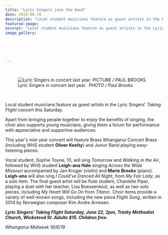 ```yaml
---
title: "Lyric Singers join the band"
date: 2019-06-19
description: "Local student musicians feature as guest artists in the Lyric Singers' Taking Flight concert, featuring Brass Whanganui..."
featured-image: 
excerpt: "Local student musicians feature as guest artists in the Lyric Singers' Taking Flight concert, featuring Brass Whanganui this Saturday."
image_gallery:
	
	
	
	
	
---
```


<p>&nbsp;</p>
<div class="element element-image "><figure><img id="" class="responsively-lazy inline-img loaded" src="https://www.nzherald.co.nz/resizer/Yp__-BqBL3Rcb8Y12DWrvsONBRg=/620x321/smart/filters:quality(70)/arc-anglerfish-syd-prod-nzme.s3.amazonaws.com/public/ZMQI3XVFXBCZPL5MGVIPXDBDWA.jpg" alt="Lyric Singers in concert last year. PICTURE / PAUL BROOKS" data-srcset="//www.nzherald.co.nz/resizer/pEG4jkIxuVChaTF0W0tdCFQbjyQ=/320x166/smart/filters:quality(70)/arc-anglerfish-syd-prod-nzme.s3.amazonaws.com/public/ZMQI3XVFXBCZPL5MGVIPXDBDWA.jpg 320w,//www.nzherald.co.nz/resizer/2HdJfRMHx8lqMqBb8Qra9B7Vmng=/375x194/smart/filters:quality(70)/arc-anglerfish-syd-prod-nzme.s3.amazonaws.com/public/ZMQI3XVFXBCZPL5MGVIPXDBDWA.jpg 375w,//www.nzherald.co.nz/resizer/Yp__-BqBL3Rcb8Y12DWrvsONBRg=/620x321/smart/filters:quality(70)/arc-anglerfish-syd-prod-nzme.s3.amazonaws.com/public/ZMQI3XVFXBCZPL5MGVIPXDBDWA.jpg 620w" /><figcaption><span>Lyric Singers in concert last year.&nbsp; <em>PHOTO / Paul Brooks</em></span></figcaption></figure></div>
<p>&nbsp;</p>
<p>Local student musicians feature as guest artists in the Lyric Singers'&nbsp;<em>Taking Flight&nbsp;</em>concert this Saturday.</p>
<p>Apart from bringing people together to enjoy the benefits of singing, the choir also supports young musicians, giving them a forum for performance with appreciative and supportive audiences.</p>
<p>This year's mid-year concert will feature Brass Whanganui Concert Brass (including WHS student <strong>Oliver Keelty</strong>) and Junior Band playing easy-listening pieces.</p>
<p>Vocal student, Sophie Toyne, 10, will sing&nbsp;<em>Tomorrow</em>&nbsp;and&nbsp;<em>Walking in the Air</em>, followed by WHS student&nbsp;<strong>Leigh-ana Hale</strong> singing&nbsp;<em>Across the Wide Missouri</em>&nbsp;accompanied by Jan Kruger (violin) and <strong>Marie Brooks</strong> (piano).&nbsp; <strong>Leigh-ana</strong> will also sing&nbsp;<em>I Could've Danced All Night</em>, from&nbsp;<em>My Fair Lady</em>, as a solo item. The final guest artist will be flute student, Chantelle Piper, playing a duet with her teacher, Lisa Boessenkool, as well as two solo pieces, including&nbsp;<em>My Heart Will Go On</em>&nbsp;from&nbsp;<em>Titanic</em>. Choir items provide a variety of well-known songs, including the new piece&nbsp;<em>Flight Song</em>, written in 2014 by Norwegian composer Kim Andre Arnesen.</p>
<p><strong><em>Lyric Singers' Taking Flight Saturday, June 22, 2pm, Trinity Methodist Church, Wicksteed St. Adults $15. Children free.</em></strong></p>
<p><em>Whanganui Midweek 19/6/19</em></p>

